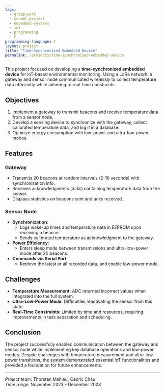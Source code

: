```yaml
---
tags:
  - group-work
  - school-project
  - embedded-systems
  - iot
  - programming
  - C
programming-language: C
layout: project
title: "Time-Synchronized Embedded Device"
permalink: /projects/time-synchronized-embedded-device
---
```


This project focused on developing a **time-synchronized embedded device** for IoT-based environmental monitoring. Using a LoRa network, a gateway and sensor node communicated wirelessly to collect temperature data efficiently while adhering to real-time constraints.

## Objectives

1. Implement a gateway to transmit beacons and receive temperature data from a sensor node.
2. Develop a sensing device to synchronize with the gateway, collect calibrated temperature data, and log it in a database.
3. Optimize energy consumption with low-power and ultra-low-power modes.

## Features

### Gateway
- Transmits 20 beacons at random intervals (2-10 seconds) with synchronization info.
- Receives acknowledgments (acks) containing temperature data from the sensor.
- Displays statistics on beacons sent and acks received.

### Sensor Node
- **Synchronization**:
  - Logs wake-up times and temperature data in EEPROM upon receiving a beacon.
  - Sends calibrated temperature as acknowledgment to the gateway.
- **Power Efficiency**:
  - Enters sleep mode between transmissions and ultra-low-power mode after 20 beacons.
- **Commands via Serial Port**:
  - Retrieve the latest or all recorded data, and enable low-power mode.

## Challenges
- **Temperature Measurement**: ADC returned incorrect values when integrated into the full system.
- **Ultra-Low-Power Mode**: Difficulties reactivating the sensor from this state.
- **Real-Time Constraints**: Limited by time and resources, requiring improvements in task separation and scheduling.

## Conclusion
The project successfully enabled communication between the gateway and sensor node while implementing key database operations and low-power modes. Despite challenges with temperature measurement and ultra-low-power transitions, the system demonstrated essential IoT functionalities and provided a foundation for future enhancements.

---

*Project team*: Thorsten Mahieu, Cédric Chau  
*Time range*: November 2023 - December 2023  
